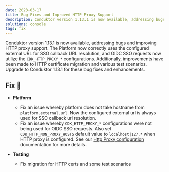 ```yaml
---
date: 2023-03-17
title: Bug Fixes and Improved HTTP Proxy Support
description: Conduktor version 1.13.1 is now available, addressing bugs and improving HTTP proxy support.
solutions: console
tags: fix
---
```


Conduktor version 1.13.1 is now available, addressing bugs and improving HTTP proxy support. The Platform now correctly uses the configured external URL for SSO callback URL resolution, and OIDC SSO requests now utilize the `CDK_HTTP_PROXY_*` configurations. Additionally, improvements have been made to HTTP certificate migration and various test scenarios. Upgrade to Conduktor 1.13.1 for these bug fixes and enhancements.

## Fix 🔨

- **Platform**

  - Fix an issue whereby platform does not take hostname from `platform.external.url`. Now the configured external url is always used for SSO callback url resolution.
  - Fix an issue whereby `CDK_HTTP_PROXY_*` configurations were not being used for OIDC SSO requests. Also set `CDK_HTTP_NON_PROXY_HOSTS` default value to `localhost|127.*` when HTTP proxy is configured. See our [Http Proxy configuration](https://docs.conduktor.io/platform/get-started/configuration/http-proxy-configuration/) documentation for more details.

- **Testing**

  - Fix migration for HTTP certs and some test scenarios
